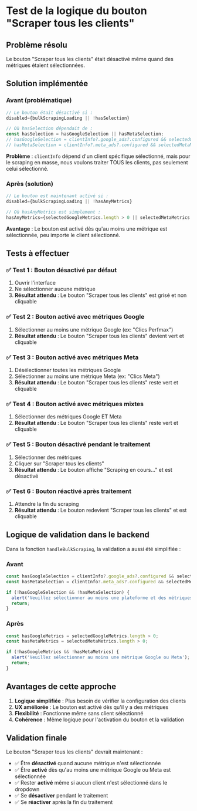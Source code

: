 # Test de la logique du bouton "Scraper tous les clients"

## Problème résolu

Le bouton "Scraper tous les clients" était désactivé même quand des métriques étaient sélectionnées. 

## Solution implémentée

### Avant (problématique)
```typescript
// Le bouton était désactivé si :
disabled={bulkScrapingLoading || !hasSelection}

// Où hasSelection dépendait de :
const hasSelection = hasGoogleSelection || hasMetaSelection;
// hasGoogleSelection = clientInfo?.google_ads?.configured && selectedGoogleMetrics.length > 0
// hasMetaSelection = clientInfo?.meta_ads?.configured && selectedMetaMetrics.length > 0
```

**Problème** : `clientInfo` dépend d'un client spécifique sélectionné, mais pour le scraping en masse, nous voulons traiter TOUS les clients, pas seulement celui sélectionné.

### Après (solution)
```typescript
// Le bouton est maintenant activé si :
disabled={bulkScrapingLoading || !hasAnyMetrics}

// Où hasAnyMetrics est simplement :
hasAnyMetrics={selectedGoogleMetrics.length > 0 || selectedMetaMetrics.length > 0}
```

**Avantage** : Le bouton est activé dès qu'au moins une métrique est sélectionnée, peu importe le client sélectionné.

## Tests à effectuer

### ✅ Test 1 : Bouton désactivé par défaut
1. Ouvrir l'interface
2. Ne sélectionner aucune métrique
3. **Résultat attendu** : Le bouton "Scraper tous les clients" est grisé et non cliquable

### ✅ Test 2 : Bouton activé avec métriques Google
1. Sélectionner au moins une métrique Google (ex: "Clics Perfmax")
2. **Résultat attendu** : Le bouton "Scraper tous les clients" devient vert et cliquable

### ✅ Test 3 : Bouton activé avec métriques Meta
1. Désélectionner toutes les métriques Google
2. Sélectionner au moins une métrique Meta (ex: "Clics Meta")
3. **Résultat attendu** : Le bouton "Scraper tous les clients" reste vert et cliquable

### ✅ Test 4 : Bouton activé avec métriques mixtes
1. Sélectionner des métriques Google ET Meta
2. **Résultat attendu** : Le bouton "Scraper tous les clients" reste vert et cliquable

### ✅ Test 5 : Bouton désactivé pendant le traitement
1. Sélectionner des métriques
2. Cliquer sur "Scraper tous les clients"
3. **Résultat attendu** : Le bouton affiche "Scraping en cours..." et est désactivé

### ✅ Test 6 : Bouton réactivé après traitement
1. Attendre la fin du scraping
2. **Résultat attendu** : Le bouton redevient "Scraper tous les clients" et est cliquable

## Logique de validation dans le backend

Dans la fonction `handleBulkScraping`, la validation a aussi été simplifiée :

### Avant
```typescript
const hasGoogleSelection = clientInfo?.google_ads?.configured && selectedGoogleMetrics.length > 0;
const hasMetaSelection = clientInfo?.meta_ads?.configured && selectedMetaMetrics.length > 0;

if (!hasGoogleSelection && !hasMetaSelection) {
  alert('Veuillez sélectionner au moins une plateforme et des métriques');
  return;
}
```

### Après
```typescript
const hasGoogleMetrics = selectedGoogleMetrics.length > 0;
const hasMetaMetrics = selectedMetaMetrics.length > 0;

if (!hasGoogleMetrics && !hasMetaMetrics) {
  alert('Veuillez sélectionner au moins une métrique Google ou Meta');
  return;
}
```

## Avantages de cette approche

1. **Logique simplifiée** : Plus besoin de vérifier la configuration des clients
2. **UX améliorée** : Le bouton est activé dès qu'il y a des métriques
3. **Flexibilité** : Fonctionne même sans client sélectionné
4. **Cohérence** : Même logique pour l'activation du bouton et la validation

## Validation finale

Le bouton "Scraper tous les clients" devrait maintenant :
- ✅ Être **désactivé** quand aucune métrique n'est sélectionnée
- ✅ Être **activé** dès qu'au moins une métrique Google ou Meta est sélectionnée
- ✅ Rester **activé** même si aucun client n'est sélectionné dans le dropdown
- ✅ Se **désactiver** pendant le traitement
- ✅ Se **réactiver** après la fin du traitement
